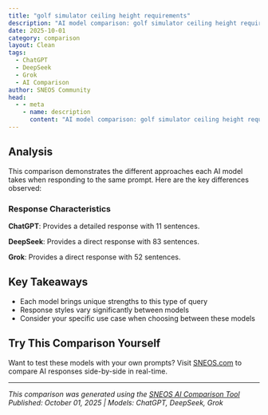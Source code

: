 ```yaml
---
title: "golf simulator ceiling height requirements"
description: "AI model comparison: golf simulator ceiling height requirements..."
date: 2025-10-01
category: comparison
layout: Clean
tags:
  - ChatGPT
  - DeepSeek
  - Grok
  - AI Comparison
author: SNEOS Community
head:
  - - meta
    - name: description
      content: "AI model comparison: golf simulator ceiling height requirements..."
---
```


<ChatComparison
  title="golf simulator ceiling height requirements"
  prompt="golf simulator ceiling height requirements"
  :responses='{"ChatGPT": "When setting up a golf simulator, the ceiling height is an important factor to ensure a comfortable and realistic experience. The general recommendations for ceiling height are as follows:\n\n- **Minimum ceiling height:** 9 feet (2.74 meters) \n This height typically allows most users to take full swings with a driver without hitting the ceiling.\n\n- **Preferred ceiling height:** 10 feet (3.05 meters) or more \n This provides ample room for taller players and allows for more comfortable swings, especially for higher shots.\n\n### Additional considerations:\n- **Room width and depth:** Ensure enough space for your typical golf stance and swing path.\n- **Net and screen setup:** Consider how far back the net/screens are placed, as that can affect swing clearance.\n- **Ceiling materials:** If you have a lower ceiling, using padded or impact-resistant materials can prevent damage.\n- **Player height:** Taller players (over 6 feet) may require extra ceiling height.\n- **Type of club used:** Drivers usually require more vertical clearance; for iron shots or putting-only setups, less height might be acceptable.\n\n### Summary:\n| Ceiling Height | Suitability |\n|----------------|----------------------------|\n| 8-9 feet | Possible but tight clearance; short swings only |\n| 9-10 feet | Comfortable for most players and shots |\n| 10\u002B feet | Ideal for all player heights and shot types |\n\nIf your ceiling is lower than ideal, you might consider modified swings or hitting shorter clubs indoors to avoid contact with the ceiling.", "DeepSeek": "Of course. This is a critical question for anyone setting up a home golf simulator. Getting the ceiling height wrong can ruin the entire experience and even be dangerous.\n\nHere\u2019s a detailed breakdown of golf simulator ceiling height requirements, from minimums to ideal recommendations.\n\n### The Short Answer\n\n* **Absolute Minimum:** **8.5 feet (2.6 meters)**\n* **Strongly Recommended Minimum:** **9 feet (2.75 meters)**\n* **Ideal Height:** **10 feet (3.05 meters) or more**\n\n---\n\n### Detailed Breakdown by Golfer and Club\n\nThe height you need is directly related to your height, swing style, and the clubs you plan to use.\n\n#### 1. For Drivers and Full Swings (The Most Demanding)\nThis is what most people build their simulator for. You need the most clearance here.\n\n* **Minimum (9 feet):** Possible for shorter golfers (under 5\u00279\u0022) with a relatively flat swing plane. There is very little margin for error. You might feel cramped and subconsciously alter your swing.\n* **Recommended (10 feet):** This is the sweet spot for the vast majority of golfers. It comfortably accommodates players up to 6\u00274\u0022 using a driver without fear of hitting the ceiling. It also provides a safety buffer for those with a steeper, more upright swing.\n* **Ideal (10.5 to 11\u002B feet):** For tall golfers (over 6\u00274\u0022), those with very aggressive or upright swings, or for complete peace of mind. This feels spacious and unrestricted.\n\n#### 2. For Irons-Only Setups\nIf you primarily want to work on your iron play, you can get away with less height.\n\n* **Minimum:** **8.5 feet (2.6m)** can work, especially for shorter golfers.\n* **Recommended:** **9 feet (2.75m)** is very comfortable for iron practice for almost all golfers.\n\n#### 3. For Putting and Chipping Only\nHeight is rarely an issue for these clubs.\n\n* **Any standard ceiling of 8 feet or more** is perfectly sufficient.\n\n---\n\n### Key Factors That Influence Your Required Height\n\nIt\u0027s not just about your height. Consider these factors:\n\n1. **Golfer\u0027s Height \u0026 Arm Length:** A taller golfer with long arms naturally has a higher swing apex.\n2. **Swing Plane:** Is your swing flat (around your body, like Matt Kuchar) or upright (more vertical, like Bryson DeChambeau)? An upright swing requires significantly more ceiling clearance.\n3. **The \u0022Follow-Through\u0022:** You\u0027re not just clearing the ball at impact. The club continues upward in the follow-through, which is often the highest point of the entire swing arc.\n4. **Launch Monitor Type:** Radar-based monitors (like TrackMan or FlightScope) need more ball flight space *behind* the ball, which can influence how far from the screen you stand, but doesn\u0027t change ceiling height requirements. Camera-based systems (like Foresight Sports/GC3, Bushnell Launch Pro, Uneekor) are less sensitive to this.\n\n---\n\n### How to Calculate Your Personal Minimum Height\n\nFor the most accurate assessment, follow these steps:\n\n1. **Grab Your Driver:** Use the club you swing the fastest and highest.\n2. **Assume Your Address Position:** Stand normally as if you\u0027re about to hit the ball.\n3. **Have a Friend Measure:**\n * Measure from the floor to the top of the grip on your driver.\n * Now, slowly and carefully, simulate your backswing and follow-through to its highest point.\n * Have your friend measure from the floor to the highest point the clubhead reaches.\n4. **Add a Safety Buffer:** Add **at least 6-12 inches (15-30 cm)** to this maximum height. This buffer accounts for jumping on a mishit, an extra vigorous swing, or wearing golf shoes.\n\n**The final number is your personal minimum safe ceiling height.**\n\n---\n\n### What to Do If Your Ceiling is Too Low\n\nDon\u0027t despair! You have a few options:\n\n1. **Swing in a Bay:** If your simulator is in a garage, park your car so that you are hitting from under the garage door opener mechanism or any low-hanging obstruction.\n2. **Create a \u0022Swing Well\u0022:** For a permanent solution, you can frame out a section of the ceiling to create a recessed area for your swing. This is a construction project but can be a great solution.\n3. **Use Low-Profile Enclosures:** Some impact screens and enclosures are designed to be mounted closer to the ceiling, maximizing the space from floor to screen.\n4. **Swing Mat:** Use a \u0022hitting mat\u0022 that can be placed in the optimal spot, rather than building a permanent platform that might be under a low beam.\n5. **Adjust Your Stance or Swing:** As a last resort, you can choke down on the club or practice with a slightly flatter swing plane. This is not ideal for translating skills to the real course.\n\n### Quick Reference Table\n\n| Golfer Profile \u0026 Goal | Minimum Ceiling Height | Recommended Ceiling Height |\n| :--- | :--- | :--- |\n| **Iron Practice Only** | 8.5 ft (2.6 m) | 9 ft (2.75 m) |\n| **Average Golfer (Full Swing)** | 9 ft (2.75 m) | **10 ft (3.05 m)** |\n| **Tall Golfer (6\u00272\u0022\u002B) / Steep Swing** | 10 ft (3.05 m) | 10.5 - 11 ft (3.2 - 3.35 m) |\n| **New Construction (Ideal)** | N/A | **10.5 - 11 ft (3.2 - 3.35 m)** |\n\n**Final Recommendation:** If you are building new or finishing a basement/garage, **aim for 10.5 feet**. The marginal cost increase during construction is well worth the unlimited, worry-free golfing for years to come.", "Grok": "The ceiling height requirements for a golf simulator depend on several factors, including the type of simulator setup, the height of the players, the type of clubs being used, and the specific technology or equipment (like launch monitors and projectors). However, here are general guidelines to help you plan:\n\n### Minimum Ceiling Height\n- **9 feet (2.7 meters):** This is often considered the absolute minimum ceiling height for a golf simulator, suitable for shorter players or juniors using shorter clubs. However, it may feel restrictive for taller players or those with a more aggressive swing.\n- **10 feet (3 meters):** This is a more comfortable minimum height for most adult players. It allows for a full swing with most clubs, including drivers, without the risk of hitting the ceiling. This height is commonly recommended by simulator manufacturers.\n\n### Ideal Ceiling Height\n- **10.5 to 12 feet (3.2 to 3.7 meters):** This range provides ample clearance for almost all players, even taller individuals or those with long clubs and wide swing arcs. It also accommodates overhead equipment like projectors or lighting.\n- **12\u002B feet (3.7\u002B meters):** If you\u0027re designing a premium setup or plan to use the space for other purposes, a higher ceiling can enhance comfort and aesthetics. It also allows for more flexibility in equipment placement and future-proofing.\n\n### Key Considerations\n1. **Player Height and Swing Arc:** Taller players or those with a steep swing plane may require more height to avoid contact with the ceiling during their follow-through.\n2. **Club Length:** Longer clubs, like drivers, require more vertical space compared to irons or wedges.\n3. **Equipment Placement:** Some setups require overhead mounting for projectors, cameras, or sensors (e.g., TrackMan, SkyTrak, or Foresight Sports). Ensure there\u2019s enough clearance for both the swing and the equipment.\n4. **Safety Margin:** Add at least 1-2 feet (0.3-0.6 meters) above the tallest possible swing height to prevent accidents or damage.\n5. **Room Type:** If you\u0027re installing in a basement or garage, check for structural elements like beams or ductwork that might lower the effective height in certain areas.\n6. **Impact Screen or Netting:** If using a screen or net, ensure it\u2019s positioned to avoid interference with your swing path or ceiling height.\n\n### Manufacturer Recommendations\nDifferent golf simulator brands or setups may have specific requirements:\n- **TrackMan:** Recommends a minimum of 9.8 feet (3 meters), but 10.5-11.5 feet (3.2-3.5 meters) is ideal for optimal tracking.\n- **SkyTrak:** Suggests at least 9 feet (2.7 meters), but higher is better for comfort.\n- **Foresight Sports (GCQuad, GC3):** Recommends 10 feet (3 meters) minimum for full swing clearance.\n- **OptiShot:** Often works in spaces with 8.5-9 feet (2.6-2.7 meters), but comfort improves with more height.\n\n### Additional Tips\n- If your ceiling height is limited, consider using a shorter shafted club for practice or adjusting your stance slightly (though this may affect accuracy or comfort).\n- For projector-based simulators, ensure the ceiling height allows for proper image projection onto the impact screen without obstruction.\n- If renovating or building a space, aim for at least 10-12 feet of ceiling height to future-proof your setup and ensure a premium experience.\n\nIf you\u2019re unsure about your specific setup or space, consult with the simulator manufacturer or a professional installer to assess your room dimensions and equipment needs. Also, test your swing in the space (if possible) to confirm clearance before finalizing the installation. What type of simulator or space are you working with? That could help me provide more tailored advice!"}' 
  published-date="18:12"
/>

## Analysis

This comparison demonstrates the different approaches each AI model takes when responding to the same prompt. Here are the key differences observed:

### Response Characteristics

**ChatGPT**: Provides a detailed response with 11 sentences. 

**DeepSeek**: Provides a direct response with 83 sentences. 

**Grok**: Provides a direct response with 52 sentences. 

## Key Takeaways

- Each model brings unique strengths to this type of query
- Response styles vary significantly between models
- Consider your specific use case when choosing between these models

## Try This Comparison Yourself

Want to test these models with your own prompts? Visit [SNEOS.com](https://sneos.com) to compare AI responses side-by-side in real-time.

---

*This comparison was generated using the [SNEOS AI Comparison Tool](https://sneos.com)*
*Published: October 01, 2025 | Models: ChatGPT, DeepSeek, Grok*
